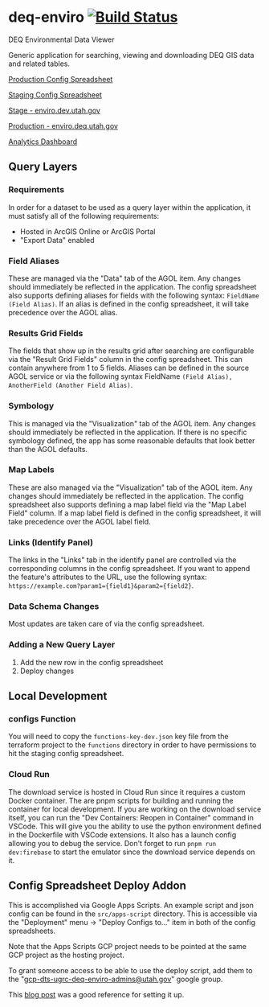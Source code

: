 # deq-enviro [![Build Status](https://travis-ci.org/agrc/deq-enviro.png?branch=master)](https://travis-ci.org/agrc/deq-enviro)

DEQ Environmental Data Viewer

Generic application for searching, viewing and downloading DEQ GIS data and related tables.

[Production Config Spreadsheet](https://docs.google.com/a/utah.gov/spreadsheet/ccc?key=0Aqee4VOgQcXcdG9DQzFEYld6UUtWRU1kNG5PMWVEY1E&usp=drive_web)

[Staging Config Spreadsheet](https://docs.google.com/a/utah.gov/spreadsheet/ccc?key=0Aqee4VOgQcXcdDBiTmo5X3pQdGdSYXYyNWZ1a2k0RVE#gid=0)

[Stage - enviro.dev.utah.gov](https://enviro.dev.utah.gov)

[Production - enviro.deq.utah.gov](https://enviro.deq.utah.gov)

[Analytics Dashboard](https://lookerstudio.google.com/reporting/87fdea59-ccfa-4ff7-b9d1-9bceabc3db1f/page/ZaM7C)

## Query Layers

### Requirements

In order for a dataset to be used as a query layer within the application, it must satisfy all of the following requirements:

- Hosted in ArcGIS Online or ArcGIS Portal
- "Export Data" enabled

### Field Aliases

These are managed via the "Data" tab of the AGOL item. Any changes should immediately be reflected in the application. The config spreadsheet also supports defining aliases for fields with the following syntax: `FieldName (Field Alias)`. If an alias is defined in the config spreadsheet, it will take precedence over the AGOL alias.

### Results Grid Fields

The fields that show up in the results grid after searching are configurable via the "Result Grid Fields" column in the config spreadsheet. This can contain anywhere from 1 to 5 fields. Aliases can be defined in the source AGOL service or via the following syntax FieldName `(Field Alias), AnotherField (Another Field Alias)`.

### Symbology

This is managed via the "Visualization" tab of the AGOL item. Any changes should immediately be reflected in the application. If there is no specific symbology defined, the app has some reasonable defaults that look better than the AGOL defaults.

### Map Labels

These are also managed via the "Visualization" tab of the AGOL item. Any changes should immediately be reflected in the application. The config spreadsheet also supports defining a map label field via the "Map Label Field" column. If a map label field is defined in the config spreadsheet, it will take precedence over the AGOL label field.

### Links (Identify Panel)

The links in the "Links" tab in the identify panel are controlled via the corresponding columns in the config spreadsheet. If you want to append the feature's attributes to the URL, use the following syntax: `https://example.com?param1={field1}&param2={field2}`.

### Data Schema Changes

Most updates are taken care of via the config spreadsheet.

### Adding a New Query Layer

1. Add the new row in the config spreadsheet
1. Deploy changes

## Local Development

### configs Function

You will need to copy the `functions-key-dev.json` key file from the terraform project to the `functions` directory in order to have permissions to hit the staging config spreadsheet.

### Cloud Run

The download service is hosted in Cloud Run since it requires a custom Docker container. The are pnpm scripts for building and running the container for local development. If you are working on the download service itself, you can run the "Dev Containers: Reopen in Container" command in VSCode. This will give you the ability to use the python environment defined in the Dockerfile with VSCode extensions. It also has a launch config allowing you to debug the service. Don't forget to run `pnpm run dev:firebase` to start the emulator since the download service depends on it.

## Config Spreadsheet Deploy Addon

This is accomplished via Google Apps Scripts. An example script and json config can be found in the `src/apps-script` directory. This is accessible via the "Deployment" menu -> "Deploy Configs to..." item in both of the config spreadsheets.

Note that the Apps Scripts GCP project needs to be pointed at the same GCP project as the hosting project.

To grant someone access to be able to use the deploy script, add them to the "gcp-dts-ugrc-deq-enviro-admins@utah.gov" google group.

This [blog post](https://medium.com/geekculture/how-to-call-google-cloud-run-or-cloud-functions-from-apps-scripts-c0086289c965) was a good reference for setting it up.
